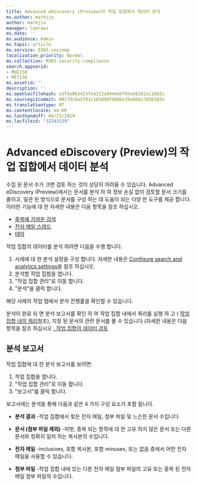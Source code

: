 ```yaml
---
title: Advanced eDiscovery (Preview)의 작업 집합에서 데이터 분석
ms.author: markjjo
author: markjjo
manager: laurawi
ms.date: ''
ms.audience: Admin
ms.topic: article
ms.service: O365-seccomp
localization_priority: Normal
ms.collection: M365-security-compliance
search.appverid:
- MOE150
- MET150
ms.assetid: ''
description: ''
ms.openlocfilehash: e3f3e863423fe4312a944eb6f04a58182e11665c
ms.sourcegitcommit: 0017dc6a5f81c165d9dfd88be39a6bb17856582e
ms.translationtype: MT
ms.contentlocale: ko-KR
ms.lasthandoff: 04/23/2019
ms.locfileid: "32243239"
---
```

# <a name="analyze-data-in-a-working-set-in-advanced-ediscovery-preview"></a>Advanced eDiscovery (Preview)의 작업 집합에서 데이터 분석

수집 된 문서 수가 크면 검토 하는 것이 상당히 어려울 수 있습니다. Advanced eDiscovery (Preview)에서는 문서를 분석 하 여 정보 손실 없이 검토할 문서 크기를 줄이고, 일관 된 방식으로 문서를 구성 하는 데 도움이 되는 다양 한 도구를 제공 합니다. 이러한 기능에 대 한 자세한 내용은 다음 항목을 참조 하십시오.

- [중복에 가까운 검색](near-duplicates.md)
- [전자 메일 스레드](email-threading.md)
- [테마](themes.md)

작업 집합의 데이터를 분석 하려면 다음을 수행 합니다.

1. 사례에 대 한 분석 설정을 구성 합니다. 자세한 내용은 [Configure search and analytics settings](configure-search-analytics-settings.md)을 참조 하십시오.
2. 분석할 작업 집합을 엽니다.
3. "작업 집합 관리"로 이동 합니다.
4. "분석"을 클릭 합니다.

해당 사례의 작업 탭에서 분석 진행률을 확인할 수 있습니다.

 분석이 완료 되 면 분석 보고서를 확인 하 여 작업 집합 내에서 쿼리를 실행 하 고 ( [작업 집합 내의 쿼리](working-set-search.md)참조), 지정 된 문서의 관련 문서를 볼 수 있습니다 (자세한 내용은 다음 항목을 참조 하십시오 [. 작업 집합의 데이터 검토](reviewing-data-in-working-set.md)

## <a name="analytics-report"></a>분석 보고서

작업 집합에 대 한 분석 보고서를 보려면:

1. 작업 집합을 엽니다.
2. "작업 집합 관리"로 이동 합니다.
3. "보고서"를 클릭 합니다.

보고서에는 분석을 통해 다음과 같은 4 가지 구성 요소가 포함 됩니다.

- **분석 결과** -작업 집합에서 찾은 전자 메일, 첨부 파일 및 느슨한 문서 수입니다.

- **문서 (첨부 파일 제외)** -피벗, 중복 되는 항목에 대 한 고유 하지 않은 문서 또는 다른 문서와 정확히 일치 하는 복사본의 수입니다.

- **전자 메일** -inclusives, 포함 복사본, 포함 minuses, 또는 없음 중에서 어떤 전자 메일을 사용할 수 있습니다.

- **첨부 파일** -작업 집합 내에 있는 다른 전자 메일 첨부 파일의 고유 또는 중복 된 전자 메일 첨부 파일의 수입니다.